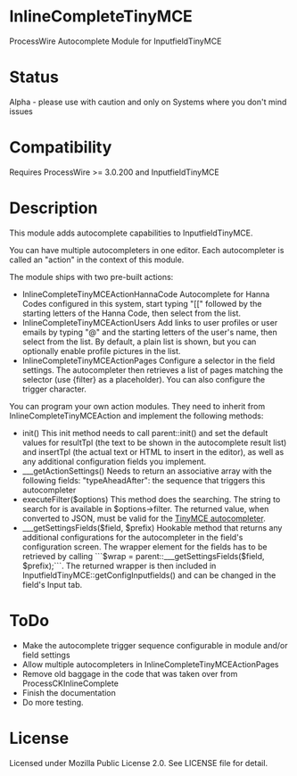 # InlineCompleteTinyMCE
ProcessWire Autocomplete Module for InputfieldTinyMCE

# Status
Alpha - please use with caution and only on Systems where you don't mind issues

# Compatibility
Requires ProcessWire >= 3.0.200 and InputfieldTinyMCE

# Description
This module adds autocomplete capabilities to InputfieldTinyMCE.

You can have multiple autocompleters in one editor. Each autocompleter is called an "action" in the context of this module.

The module ships with two pre-built actions:
- InlineCompleteTinyMCEActionHannaCode
  Autocomplete for Hanna Codes configured in this system, start typing "[[" followed by the starting letters of the Hanna Code, then select from the list.
- InlineCompleteTinyMCEActionUsers
  Add links to user profiles or user emails by typing "@" and the starting letters of the user's name, then select from the list.
  By default, a plain list is shown, but you can optionally enable profile pictures in the list.
- InlineCompleteTinyMCEActionPages
  Configure a selector in the field settings. The autocompleter then retrieves a list of pages matching the selector (use {filter} as a placeholder).
  You can also configure the trigger character.

You can program your own action modules. They need to inherit from InlineCompleteTinyMCEAction and implement the following methods:
- init()
  This init method needs to call parent::init() and set the default values for resultTpl (the text to be shown in the autocomplete result list) and insertTpl (the actual text or HTML to insert in the editor), as well as any additional configuration fields you implement.
- ___getActionSettings()
  Needs to return an associative array with the following fields:
  "typeAheadAfter": the sequence that triggers this autocompleter
- executeFilter($options)
  This method does the searching. The string to search for is available in $options->filter. The returned value, when converted to JSON, must be valid for the [TinyMCE autocompleter](https://www.tiny.cloud/docs/tinymce/6/autocompleter/).
- ___getSettingsFields($field, $prefix)
  Hookable method that returns any additional configurations for the autocompleter in the field's configuration screen.
  The wrapper element for the fields has to be retrieved by calling ```$wrap = parent::___getSettingsFields($field, $prefix);```. The returned wrapper is then included in InputfieldTinyMCE::getConfigInputfields() and can be changed in the field's Input tab.

# ToDo
- Make the autocomplete trigger sequence configurable in module and/or field settings
- Allow multiple autocompleters in InlineCompleteTinyMCEActionPages
- Remove old baggage in the code that was taken over from ProcessCKInlineComplete
- Finish the documentation
- Do more testing.

# License

Licensed under Mozilla Public License 2.0. See LICENSE file for detail.
